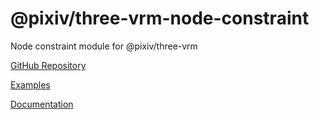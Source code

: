 # @pixiv/three-vrm-node-constraint

Node constraint module for @pixiv/three-vrm

[GitHub Repository](https://github.com/pixiv/three-vrm/tree/dev/packages/three-vrm-node-constraint)

[Examples](https://pixiv.github.io/three-vrm/packages/three-vrm-node-constraint/examples)

[Documentation](https://pixiv.github.io/three-vrm/packages/three-vrm-node-constraint/docs)
